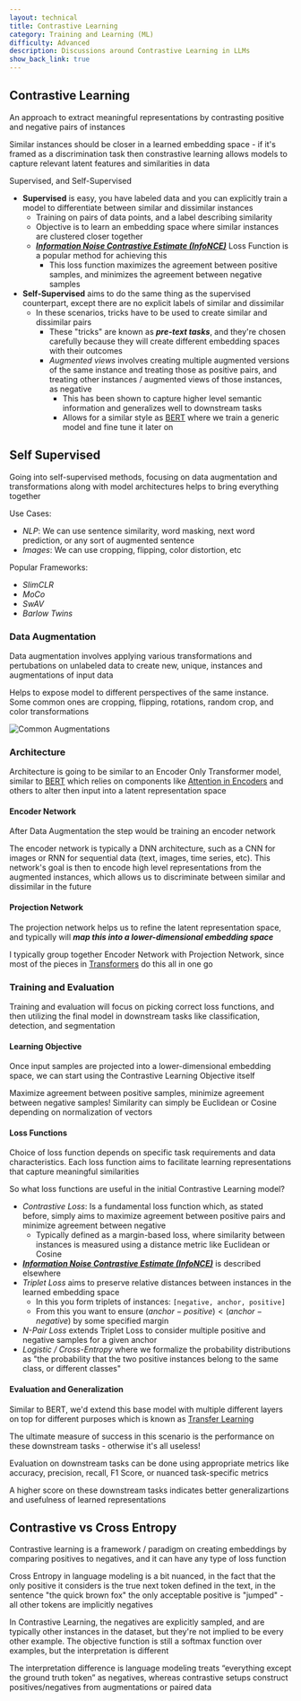 ```yaml
---
layout: technical
title: Contrastive Learning
category: Training and Learning (ML)
difficulty: Advanced
description: Discussions around Contrastive Learning in LLMs
show_back_link: true
---
```


## Contrastive Learning
An approach to extract meaningful representations by contrasting positive and negative pairs of instances

Similar instances should be closer in a learned embedding space - if it's framed as a discrimination task then constrastive learning allows models to capture relevant latent features and similarities in data

Supervised, and Self-Supervised
- **Supervised** is easy, you have labeled data and you can explicitly train a model to differentiate between similar and dissimilar instances
    - Training on pairs of data points, and a label describing similarity 
    - Objective is to learn an embedding space where similar instances are clustered closer together
    - [***Information Noise Contrastive Estimate (InfoNCE)***](/docs/training_and_learning/LOSS_FUNCTIONS.md#infonce-loss) Loss Function is a popular method for achieving this
        - This loss function maximizes the agreement between positive samples, and minimizes the agreement between negative samples
- **Self-Supervised** aims to do the same thing as the supervised counterpart, except there are no explicit labels of similar and dissimilar
    - In these scenarios, tricks have to be used to create similar and dissimilar pairs
        - These "tricks" are known as ***pre-text tasks***, and they're chosen carefully because they will create different embedding spaces with their outcomes
        - *Augmented views* involves creating multiple augmented versions of the same instance and treating those as positive pairs, and treating other instances / augmented views of those instances, as negative
            - This has been shown to capture higher level semantic information and generalizes well to downstream tasks
            - Allows for a similar style as [BERT](/docs/transformer_and_llm/BERT.md) where we train a generic model and fine tune it later on

## Self Supervised
Going into self-supervised methods, focusing on data augmentation and transformations along with model architectures helps to bring everything together

Use Cases:
- *NLP*: We can use sentence similarity, word masking, next word prediction, or any sort of augmented sentence
- *Images*: We can use cropping, flipping, color distortion, etc

Popular Frameworks:
- *SlimCLR*
- *MoCo*
- *SwAV*
- *Barlow Twins*

### Data Augmentation
Data augmentation involves applying various transformations and pertubations on unlabeled data to create new, unique, instances and augmentations of input data

Helps to expose model to different perspectives of the same instance. Some common ones are cropping, flipping, rotations, random crop, and color transformations

![Common Augmentations](/img/common_augmentations.png)

### Architecture
Architecture is going to be similar to an Encoder Only Transformer model, similar to [BERT](/docs/transformer_and_llm/BERT.md) which relies on components like [Attention in Encoders](/docs/transformer_and_llm/ATTENTION.md#encoding-blocks) and others to alter then input into a latent representation space

#### Encoder Network
After Data Augmentation the step would be training an encoder network 

The encoder network is typically a DNN architecture, such as a CNN for images or RNN for sequential data (text, images, time series, etc). This network's goal is then to encode high level representations from the augmented instances, which allows us to discriminate between similar and dissimilar in the future

#### Projection Network
The projection network helps us to refine the latent representation space, and typically will ***map this into a lower-dimensional embedding space***

I typically group together Encoder Network with Projection Network, since most of the pieces in [Transformers](/docs/transformer_and_llm/index.md) do this all in one go

### Training and Evaluation
Training and evaluation will focus on picking correct loss functions, and then utilizing the final model in downstream tasks like classification, detection, and segmentation

#### Learning Objective
Once input samples are projected into a lower-dimensional embedding space, we can start using the Contrastive Learning Objective itself

Maximize agreement between positive samples, minimize agreement between negative samples! Similarity can simply be Euclidean or Cosine depending on normalization of vectors

#### Loss Functions
Choice of loss function depends on specific task requirements and data characteristics. Each loss function aims to facilitate learning representations that capture meaningful similarities

So what loss functions are useful in the initial Contrastive Learning model?
- *Contrastive Loss*: Is a fundamental loss function which, as stated before, simply aims to maximize agreement between positive pairs and minimize agreement between negative
    - Typically defined as a margin-based loss, where similarity between instances is measured using a distance metric like Euclidean or Cosine
- [***Information Noise Contrastive Estimate (InfoNCE)***](/docs/training_and_learning/LOSS_FUNCTIONS.md#infonce-loss) is described elsewhere
- *Triplet Loss* aims to preserve relative distances between instances in the learned embedding space
    - In this you form triplets of instances: `[negative, anchor, positive]`
    - From this you want to ensure $(anchor - positive) \lt (anchor - negative)$ by some specified margin
- *N-Pair Loss* extends Triplet Loss to consider multiple positive and negative samples for a given anchor
- *Logistic / Cross-Entropy* where we formalize the probability distributions as "the probability that the two positive instances belong to the same class, or different classes"

#### Evaluation and Generalization
Similar to BERT, we'd extend this base model with multiple different layers on top for different purposes which is known as [Transfer Learning](/docs/transformer_and_llm/BERT.md#extending-base-models)

The ultimate measure of success in this scenario is the performance on these downstream tasks - otherwise it's all useless!

Evaluation on downstream tasks can be done using appropriate metrics like accuracy, precision, recall, F1 Score, or nuanced task-specific metrics

A higher score on these downstream tasks indicates better generalizartions and usefulness of learned representations

## Contrastive vs Cross Entropy
Contrastive learning is a framework / paradigm on creating embeddings by comparing positives to negatives, and it can have any type of loss function

Cross Entropy in language modeling is a bit nuanced, in the fact that the only positive it considers is the true next token defined in the text, in the sentence "the quick brown fox" the only acceptable positive is "jumped" - all other tokens are implicitly negatives

In Contrastive Learning, the negatives are explicitly sampled, and are typically other instances in the dataset, but they're not implied to be every other example. The objective function is still a softmax function over examples, but the interpretation is different

The interpretation difference is language modeling treats “everything except the ground truth token” as negatives, whereas contrastive setups construct positives/negatives from augmentations or paired data